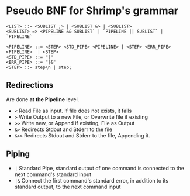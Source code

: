# Pseudo BNF for Shrimp's grammar
```
<LIST> ::= <SUBLIST ;> | <SUBLIST &> | <SUBLIST>
<SUBLIST> => <PIPELINE && SUBLIST` | `PIPELINE || SUBLIST` | `PIPELINE`

<PIPELINE> ::= <STEP> <STD_PIPE> <PIPELINE> | <STEP> <ERR_PIPE> <PIPELINE>  | <STEP>
<STD_PIPE> ::= "|"
<ERR_PIPE> ::= "|&"
<STEP> ::= step\n | step;
```


## Redirections
Are done **at the Pipeline** level. 
* `<` Read File as input. If file does not exists, it fails
* `>` Write Output to a new File, or Overwrite file if existing
* `>>` Write new, or Append if existing, File as Output
* `&>` Redirects Stdout and Stderr to the file
* `&>>` Redirects Stdout and Stderr to the file, Appending it.

## Piping
* `|` Standard Pipe, standard output of one command is connected to the next command's standard input
* `|&` Connect the first command's standard error, in addition to its standard output, to the next command input

